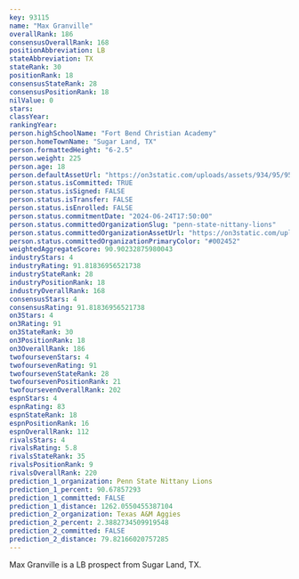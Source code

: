 ```yaml
---
key: 93115
name: "Max Granville"
overallRank: 186
consensusOverallRank: 168
positionAbbreviation: LB
stateAbbreviation: TX
stateRank: 30
positionRank: 18
consensusStateRank: 28
consensusPositionRank: 18
nilValue: 0
stars: 
classYear: 
rankingYear: 
person.highSchoolName: "Fort Bend Christian Academy"
person.homeTownName: "Sugar Land, TX"
person.formattedHeight: "6-2.5"
person.weight: 225
person.age: 18
person.defaultAssetUrl: "https://on3static.com/uploads/assets/934/95/95934.jpeg"
person.status.isCommitted: TRUE
person.status.isSigned: FALSE
person.status.isTransfer: FALSE
person.status.isEnrolled: FALSE
person.status.commitmentDate: "2024-06-24T17:50:00"
person.status.committedOrganizationSlug: "penn-state-nittany-lions"
person.status.committedOrganizationAssetUrl: "https://on3static.com/uploads/assets/800/149/149800.svg"
person.status.committedOrganizationPrimaryColor: "#002452"
weightedAggregateScore: 90.90232875980043
industryStars: 4
industryRating: 91.81836956521738
industryStateRank: 28
industryPositionRank: 18
industryOverallRank: 168
consensusStars: 4
consensusRating: 91.81836956521738
on3Stars: 4
on3Rating: 91
on3StateRank: 30
on3PositionRank: 18
on3OverallRank: 186
twofoursevenStars: 4
twofoursevenRating: 91
twofoursevenStateRank: 28
twofoursevenPositionRank: 21
twofoursevenOverallRank: 202
espnStars: 4
espnRating: 83
espnStateRank: 18
espnPositionRank: 16
espnOverallRank: 112
rivalsStars: 4
rivalsRating: 5.8
rivalsStateRank: 35
rivalsPositionRank: 9
rivalsOverallRank: 220
prediction_1_organization: Penn State Nittany Lions
prediction_1_percent: 90.67857293
prediction_1_committed: FALSE
prediction_1_distance: 1262.0550455387104
prediction_2_organization: Texas A&M Aggies
prediction_2_percent: 2.3882734509919548
prediction_2_committed: FALSE
prediction_2_distance: 79.82166020757285
---
```

Max Granville is a LB prospect from Sugar Land, TX.